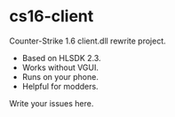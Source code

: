 # cs16-client
Counter-Strike 1.6 client.dll rewrite project.

* Based on HLSDK 2.3. 
* Works without VGUI.
* Runs on your phone.
* Helpful for modders.

Write your issues here. 
